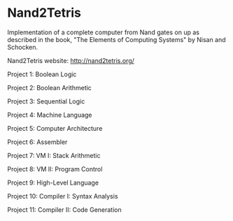 # Nand2Tetris
Implementation of a complete computer from Nand gates on up as described in the book,
"The Elements of Computing Systems" by Nisan and Schocken.

Nand2Tetris website: http://nand2tetris.org/

Project 1: Boolean Logic

Project 2: Boolean Arithmetic

Project 3: Sequential Logic

Project 4: Machine Language

Project 5: Computer Architecture

Project 6: Assembler

Project 7: VM I: Stack Arithmetic

Project 8: VM II: Program Control

Project 9: High-Level Language

Project 10: Compiler I: Syntax Analysis

Project 11: Compiler II: Code Generation
